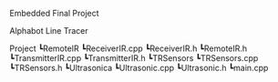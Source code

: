 Embedded Final Project

Alphabot Line Tracer

Project
┗RemoteIR
  ┗ReceiverIR.cpp
  ┗ReceiverIR.h
  ┗RemoteIR.h
  ┗TransmitterIR.cpp
  ┗TransmitterIR.h
┗TRSensors
  ┗TRSensors.cpp
  ┗TRSensors.h
┗Ultrasonica
  ┗Ultrasonic.cpp
  ┗Ultrasonic.h
┗main.cpp
    